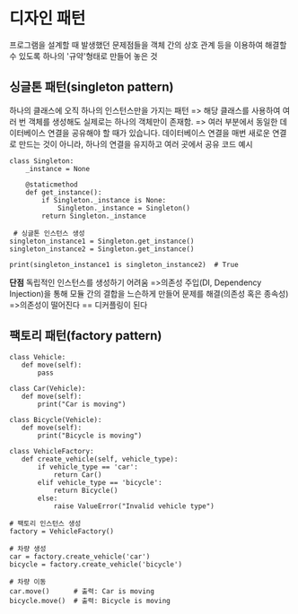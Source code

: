 # 디자인 패턴
프로그램을 설계할 때 발생했던 문제점들을 객체 간의 상호 관계 등을 이용하여 해결할 수 있도록 하나의 '규약'형태로 만들어 놓은 것

## 싱글톤 패턴(singleton pattern)
하나의 클래스에 오직 하나의 인스턴스만을 가지는 패턴
=> 해당 클래스를 사용하여 여러 번 객체를 생성해도 실제로는 하나의 객체만이 존재함.
=> 여러 부분에서 동일한 데이터베이스 연결을 공유해야 할 때가 있습니다. 데이터베이스 연결을 매번 새로운 연결로 만드는 것이 아니라, 하나의 연결을 유지하고 여러 곳에서 공유
코드 예시
~~~
class Singleton:
    _instance = None
    
    @staticmethod
    def get_instance():
        if Singleton._instance is None:
            Singleton._instance = Singleton()
        return Singleton._instance

 # 싱글톤 인스턴스 생성
singleton_instance1 = Singleton.get_instance()
singleton_instance2 = Singleton.get_instance()

print(singleton_instance1 is singleton_instance2)  # True
~~~


**단점**
독립적인 인스턴스를 생성하기 어려움
=>의존성 주입(DI, Dependency Injection)을 통해 모듈 간의 결합을 느슨하게 만들어 문제를 해결(의존성 혹은 종속성)
=>의존성이 떨어진다 == 디커플링이 된다

## 팩토리 패턴(factory pattern)


 ~~~
class Vehicle:
    def move(self):
        pass

class Car(Vehicle):
    def move(self):
        print("Car is moving")

class Bicycle(Vehicle):
    def move(self):
        print("Bicycle is moving")

class VehicleFactory:
    def create_vehicle(self, vehicle_type):
        if vehicle_type == 'car':
            return Car()
        elif vehicle_type == 'bicycle':
            return Bicycle()
        else:
            raise ValueError("Invalid vehicle type")

 # 팩토리 인스턴스 생성
factory = VehicleFactory()

 # 차량 생성
car = factory.create_vehicle('car')
bicycle = factory.create_vehicle('bicycle')

 # 차량 이동
car.move()      # 출력: Car is moving
bicycle.move()  # 출력: Bicycle is moving

 ~~~